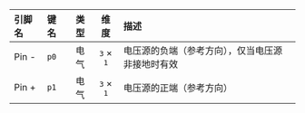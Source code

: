 <!--
DO NOT EDIT THIS FILE DIRECTLY.
This file is generated by tools/comp-docs.js.
All changes will be overwritten by regeneration.
-->

<slot class="model-pins">

| 引脚名 | 键名 | 类型 | 维度 | 描述 |
|:------ |:---- |:----:|:----:|:---- |
| Pin \- | `p0` | 电气 | <samp>3</samp> × <samp>1</samp> | 电压源的负端（参考方向），仅当电压源非接地时有效 |
| Pin \+ | `p1` | 电气 | <samp>3</samp> × <samp>1</samp> | 电压源的正端（参考方向） |

</slot>
